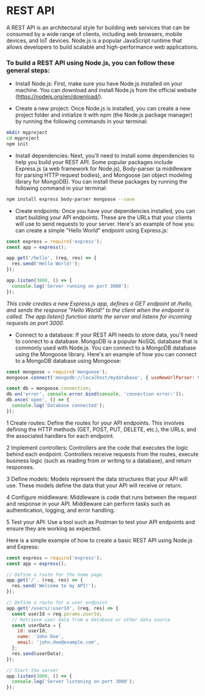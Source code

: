 # REST API

A REST API is an architectural style for building web services that can be consumed by a wide range of clients, including web browsers, mobile devices, and IoT devices. Node.js is a popular JavaScript runtime that allows developers to build scalable and high-performance web applications.

### To build a REST API using Node.js, you can follow these general steps:

- Install Node.js: First, make sure you have Node.js installed on your machine. You can download and install Node.js from the official website (https://nodejs.org/en/download/).

- Create a new project: Once Node.js is installed, you can create a new project folder and initialize it with npm (the Node.js package manager) by running the following commands in your terminal:

```bash
mkdir myproject
cd myproject
npm init
```
- Install dependencies: Next, you'll need to install some dependencies to help you build your REST API. Some popular packages include Express.js (a web framework for Node.js), Body-parser (a middleware for parsing HTTP request bodies), and Mongoose (an object modeling library for MongoDB). You can install these packages by running the following command in your terminal:

```bash
npm install express body-parser mongoose --save
```

- Create endpoints: Once you have your dependencies installed, you can start building your API endpoints. These are the URLs that your clients will use to send requests to your server. Here's an example of how you can create a simple "Hello World" endpoint using Express.js:

```js
const express = require('express');
const app = express();

app.get('/hello', (req, res) => {
  res.send('Hello World!');
});

app.listen(3000, () => {
  console.log('Server running on port 3000');
});
```
*This code creates a new Express.js app, defines a GET endpoint at /hello, and sends the response "Hello World!" to the client when the endpoint is called. The app.listen() function starts the server and listens for incoming requests on port 3000.*

- Connect to a database: If your REST API needs to store data, you'll need to connect to a database. MongoDB is a popular NoSQL database that is commonly used with Node.js. You can connect to a MongoDB database using the Mongoose library. Here's an example of how you can connect to a MongoDB database using Mongoose:

```js
const mongoose = require('mongoose');
mongoose.connect('mongodb://localhost/mydatabase', { useNewUrlParser: true });

const db = mongoose.connection;
db.on('error', console.error.bind(console, 'connection error:'));
db.once('open', () => {
  console.log('Database connected');
});

```
1 Create routes: Define the routes for your API endpoints. This involves defining the HTTP methods (GET, POST, PUT, DELETE, etc.), the URLs, and the associated handlers for each endpoint.

2 Implement controllers: Controllers are the code that executes the logic behind each endpoint. Controllers receive requests from the routes, execute business logic (such as reading from or writing to a database), and return responses.

3 Define models: Models represent the data structures that your API will use. These models define the data that your API will receive or return.

4 Configure middleware: Middleware is code that runs between the request and response in your API. Middleware can perform tasks such as authentication, logging, and error handling.

5 Test your API: Use a tool such as Postman to test your API endpoints and ensure they are working as expected.

Here is a simple example of how to create a basic REST API using Node.js and Express:

```js
const express = require('express');
const app = express();

// Define a route for the home page
app.get('/', (req, res) => {
  res.send('Welcome to my API!');
});

// Define a route for a user endpoint
app.get('/users/:userId', (req, res) => {
  const userId = req.params.userId;
  // Retrieve user data from a database or other data source
  const userData = {
    id: userId,
    name: 'John Doe',
    email: 'john.doe@example.com',
  };
  res.send(userData);
});

// Start the server
app.listen(3000, () => {
  console.log('Server listening on port 3000');
});
```
